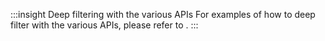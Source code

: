 :::insight Deep filtering with the various APIs
For examples of how to deep filter with the various APIs, please refer to <ExternalLink to="https://strapi.io/blog/deep-filtering-alpha-26" text="this blog article"/>.
:::